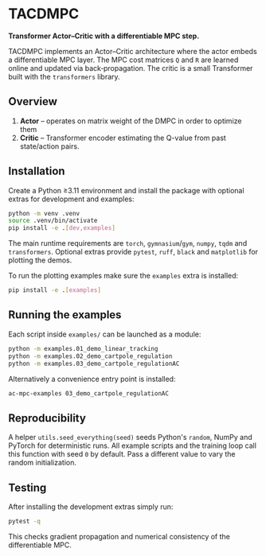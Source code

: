 # TACDMPC


 **Transformer Actor–Critic with a differentiable MPC step.**


TACDMPC implements an Actor–Critic architecture where the actor embeds a differentiable MPC layer.  The MPC cost matrices ``Q`` and ``R`` are learned online and updated via back‑propagation.  The critic is a small Transformer built with the `transformers` library.


## Overview

1. **Actor** – operates on matrix weight of the DMPC in order to optimize them
2. **Critic** – Transformer encoder estimating the Q-value from past state/action pairs.


## Installation

Create a Python ≥3.11 environment and install the package with optional extras for development and examples:

```bash
python -m venv .venv
source .venv/bin/activate
pip install -e .[dev,examples]
```

The main runtime requirements are `torch`, `gymnasium`/`gym`, `numpy`, `tqdm` and `transformers`.  Optional extras provide `pytest`, `ruff`, `black` and `matplotlib` for plotting the demos.

To run the plotting examples make sure the `examples` extra is installed:

```bash
pip install -e .[examples]
```


## Running the examples

Each script inside `examples/` can be launched as a module:

```bash
python -m examples.01_demo_linear_tracking
python -m examples.02_demo_cartpole_regulation
python -m examples.03_demo_cartpole_regulationAC
```

Alternatively a convenience entry point is installed:

```bash
ac-mpc-examples 03_demo_cartpole_regulationAC
```

## Reproducibility

A helper `utils.seed_everything(seed)` seeds Python's `random`, NumPy and
PyTorch for deterministic runs. All example scripts and the training loop call
this function with seed `0` by default. Pass a different value to vary the
random initialization.

## Testing

After installing the development extras simply run:

```bash
pytest -q
```

This checks gradient propagation and numerical consistency of the differentiable MPC.
